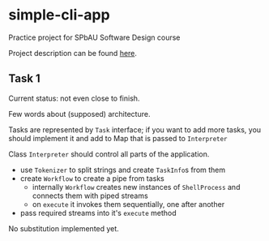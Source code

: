 # simple-cli-app
Practice project for SPbAU Software Design course

Project description can be found [here](https://drive.google.com/file/d/123esKS-QhQxkbQhpobWpvW0HHIRV2jCU/view).

## Task 1 

Current status: not even close to finish.

Few words about (supposed) architecture.

Tasks are represented by `Task` interface; if you want to add more tasks, you should implement it and add to Map that is passed to `Interpreter`

Class `Interpreter` should control all parts of the application. 

* use `Tokenizer` to split strings and create `TaskInfo`s from them
* create `Workflow` to create a pipe from tasks
    * internally `Workflow` creates new instances of `ShellProcess` and connects them with piped streams
    * on `execute` it invokes them sequentially, one after another 
* pass required streams into it's `execute` method

No substitution implemented yet.